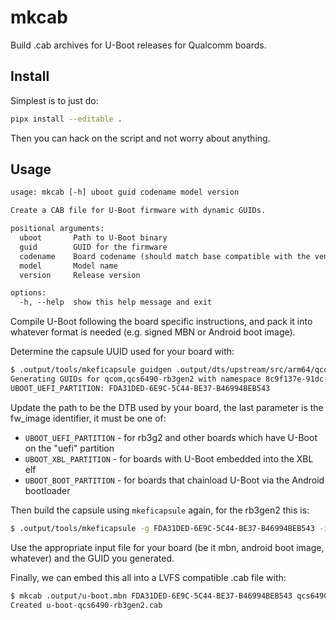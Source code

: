 # mkcab

Build .cab archives for U-Boot releases for Qualcomm boards.

## Install

Simplest is to just do:

```sh
pipx install --editable .
```

Then you can hack on the script and not worry about anything.

## Usage

```txt
usage: mkcab [-h] uboot guid codename model version

Create a CAB file for U-Boot firmware with dynamic GUIDs.

positional arguments:
  uboot       Path to U-Boot binary
  guid        GUID for the firmware
  codename    Board codename (should match base compatible with the vendor prefix removed)
  model       Model name
  version     Release version

options:
  -h, --help  show this help message and exit
```

Compile U-Boot following the board specific instructions, and pack it
into whatever format is needed (e.g. signed MBN or Android boot image).

Determine the capsule UUID used for your board with:

```sh
$ .output/tools/mkeficapsule guidgen .output/dts/upstream/src/arm64/qcom/qcs6490-rb3gen2.dtb UBOOT_UEFI_PARTITION
Generating GUIDs for qcom,qcs6490-rb3gen2 with namespace 8c9f137e-91dc-427b-b2d6-b420faebaf2a:
UBOOT_UEFI_PARTITION: FDA31DED-6E9C-5C44-BE37-B46994BEB543
```

Update the path to be the DTB used by your board, the last parameter is
the fw_image identifier, it must be one of:

* `UBOOT_UEFI_PARTITION` - for rb3g2 and other boards which have U-Boot
  on the "uefi" partition
* `UBOOT_XBL_PARTITION` - for boards with U-Boot embedded into the XBL
  elf
* `UBOOT_BOOT_PARTITION` - for boards that chainload U-Boot via the
  Android bootloader

Then build the capsule using `mkeficapsule` again, for the rb3gen2 this
is:

```sh
$ .output/tools/mkeficapsule -g FDA31DED-6E9C-5C44-BE37-B46994BEB543 -i 1 u-boot.mbn rb3g2-uboot.capsule
```

Use the appropriate input file for your board (be it mbn, android boot
image, whatever) and the GUID you generated.

Finally, we can embed this all into a LVFS compatible .cab file with:

```sh
$ mkcab .output/u-boot.mbn FDA31DED-6E9C-5C44-BE37-B46994BEB543 qcs6490-rb3gen2 "RB3 Gen 2" 2025.04-1
Created u-boot-qcs6490-rb3gen2.cab
```

